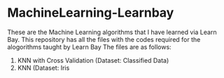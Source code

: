 # MachineLearning-Learnbay
These are the Machine Learning algorithms that I have learned via Learn Bay.  This repository has all the files with the codes required for the alogorithms taught by Learn Bay
The files are as follows:
1. KNN with Cross Validation (Dataset: Classified Data)
2. KNN (Dataset: Iris

